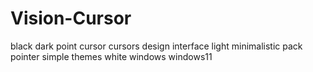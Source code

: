 # Vision-Cursor
black dark point cursor cursors design interface light minimalistic pack pointer simple themes white windows windows11
